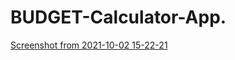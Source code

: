 # BUDGET-Calculator-App.
[Screenshot from 2021-10-02 15-22-21](https://user-images.githubusercontent.com/81313734/135720618-af1f8118-3bac-4591-9bc3-4782266147ea.png)


